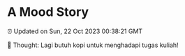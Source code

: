 # A Mood Story

⏰ Updated on Sun, 22 Oct 2023 00:38:21 GMT

💭 Thought: Lagi butuh kopi untuk menghadapi tugas kuliah!

